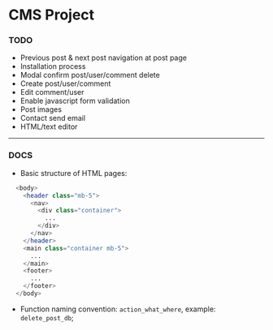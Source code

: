 # CMS Project

### TODO

- Previous post & next post navigation at post page
- Installation process
- Modal confirm post/user/comment delete
- Create post/user/comment
- Edit comment/user
- Enable javascript form validation
- Post images
- Contact send email
- HTML/text editor

---

### DOCS

- Basic structure of HTML pages:

```php
  <body>
    <header class="mb-5">
      <nav>
        <div class="container">
          ...
        </div>
      </nav>
    </header>
    <main class="container mb-5">
      ...
    </main>
    <footer>
      ...
    </footer>
  </body>
```

- Function naming convention: `action_what_where`, example: `delete_post_db`;
